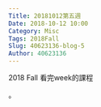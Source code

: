 ```yaml
---
Title: 20181012第五週
Date: 2018-10-12 10:00
Category: Misc
Tags: 2018Fall
Slug: 40623136-blog-5
Author: 40623136
---
```


2018 Fall 看完week的課程

<!-- PELICAN_END_SUMMARY -->

。